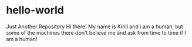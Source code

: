 # hello-world
Just Another Repository
Hi there!
My name is Kirill and i am a human, but some of the machines there don't believe me and ask from time to time if I am a human!
